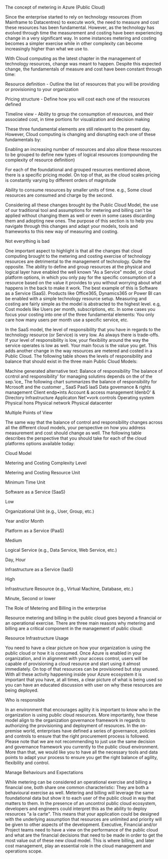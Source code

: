 
The concept of metering in Azure (Public Cloud) 


 


Since the enterprise started to rely on technology resources (from Mainframe to Datacentres) to execute work, the need to measure and cost these resources has been fundamental. However, as the technology has evolved through time the measurement and costing have been experiencing change in a very significant way. In some instances metering and costing becomes a simpler exercise while in other complexity can become increasingly higher than what we use to.  


 


With Cloud computing as the latest chapter in the management of technology resources, change was meant to happen. Despite this expected change, the fundamentals of measure and cost have been constant through time: 


 

Resource definition - Outline the list of resources that you will be providing or provisioning to your organization 


Pricing structure - Define how you will cost each one of the resources defined 


Timeline view - Ability to group the consumption of resources, and their associated cost, in time portions for visualization and decision making 



 


These three fundamental elements are still relevant to the present day. However, Cloud computing is changing and disrupting each one of these fundamentals by: 


 

Enabling an increasing number of resources and also allow these resources to be grouped to define new types of logical resources (compounding the complexity of resource definition) 


For each of the foundational and grouped resources mentioned above, there is a specific pricing model. On top of that, as the cloud scales pricing is constantly varying by different orders of magnitude 


Ability to consume resources by smaller units of time. e.g., Some cloud resources are consumed and charge by the second. 



 


Considering all these changes brought by the Public Cloud Model, the use of our traditional tool and assumptions for metering and billing can't be applied without changing them as well or even in some cases discarding them and adopting new ones. The purpose of this section is to help you navigate through this changes and adapt your models, tools and frameworks to this new way of measuring and costing.  


 


Not everything is bad 


 


One important aspect to highlight is that all the changes that cloud computing brought to the metering and costing exercise of technology resources are detrimental to the management of technology. Quite the opposite. The ability to define and group resources at the physical and logical layer have enabled the well known "As a Service" model, or cloud platform options, in which you only pay for the specific consumption of a resource based on the value it provides to you without worrying about what happens in the back to make it work. The best example of this is Software as a Service (SaaS). Products like Office365, Dynamics365 or Power BI can be enabled with a simple technology resource setup. Measuring and costing are fairly simple as the model is abstracted to the highest level. e.g, Cost models like Users per month, subscriptions, etc. In some cases you focus your costing into one of the three fundamental elements: You only care how many users per month use a specific service, etc.  


 


In the SaaS model, the level of responsibility that you have in regards to the technology resource (or Service) is very low. As always there is trade-offs. If your level of responsibility is low, your flexibility around the way the service operates is low as well. Your main focus is the value you get. This adds another change in the way resources are metered and costed in a Public Cloud. The following table shows the levels of responsibility and balance that should exist in the three main Public Cloud Models: 


 


Machine generated alternative text: Balance of responsibility The balance of ccntrol and responsibility' for managing solutims depends on the of the sep.'ice_ The following chart summarizes the balance of responsibility for Mcrosoft and the customer _ SaaS PaaS laaS Data govemance & rights management Client endp•ints Account & access management IdenbO' & Directory Infrastructure Applicaton Net'•vork controls Operating system Physical hons Physical network Physical datacenter 


 


 


Multiple Points of View 


 


The same way that the balance of control and responsibility changes across all the different cloud models, your perspective on how you address measurement and cost should change as well. The following table describes the perspective that you should take for each of the cloud platforms options available today: 


 







Cloud Model 
 


Metering and Costing Complexity Level 
 


Metering and Costing Resource Unit 
 


Minimum Time Unit 
 



Software as a Service (SaaS) 
 


Low 
 


Organizational Unit (e.g., User, Group, etc.) 
 


Year and/or Month 
 



Platform as a Service (PaaS) 
 


Medium 
 


Logical Service (e.g., Data Service, Web Service, etc.) 
 


Day, Hour 
 



Infrastructure as a Service (IaaS) 
 


High 
 


Infrastructure Resource (e.g., Virtual Machine, Database, etc.) 
 


Minute, Second or lower 
 


 


The Role of Metering and Billing in the enterprise 


 


Resource metering and billing in the public cloud goes beyond a financial or an operational exercise. There are three main reasons why metering and billing are a critical component in the management of public cloud: 


 


Resource Infrastructure Usage 


 


You need to have a clear picture on how your organization is using the public cloud or how it is consumed. Once Azure is enabled in your organization, and in alignment with your access control, users will be capable of provisioning a cloud resource and start using it almost immediately. On top of that resources can be provisioned but stay unused. With all these activity happening inside your Azure ecosystem it is important that you have, at all times, a clear picture of what is being used so you can have an educated discussion with user on why these resources are being deployed. 


 


Who is responsible 


 


In an environment that encourages agility it is important to know who in the organization is using public cloud resources. More importantly, how these model align to the organization governance framework in regards to authorizing the provisioning and deployment of resources. In the on-premise world, enterprises have defined a series of governance, policies and controls to ensure that the right procurement process is followed. Please note that we are not recommending to just use the same decision and governance framework you currently to the public cloud environment. More than that, we would like you to have all the necessary tools and data points to adapt your process to ensure you get the right balance of agility, flexibility and control.  


 


Manage Behaviours and Expectations 


 


While metering can be considered an operational exercise and billing a financial one, both share one common characteristic: They are both a behavioural exercise as well. Metering and billing will leverage the same foundational data but show it to each user of the public cloud in way that matters to them. In the presence of an uncontrol public cloud ecosystem, developers and engineers could interpret this as the ability to deploy resources "a la carte".  This means that your application could be designed with the underlying assumption that resources are unlimited and priority will be given to other aspects of the development. Executive, Financial and/or Project teams need to have a view on the performance of the public cloud and what are the financial decisions that need to be made in order to get the most value out of these new cloud model. This is where billing, and later cost management, play an essential role in the cloud management and operations scope.  
